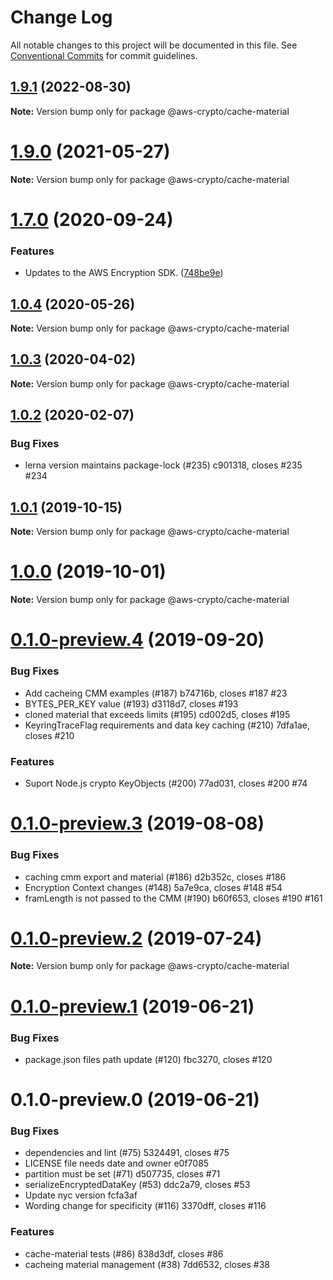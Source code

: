 # Change Log

All notable changes to this project will be documented in this file.
See [Conventional Commits](https://conventionalcommits.org) for commit guidelines.

## [1.9.1](https://github.com/aws/aws-encryption-sdk-javascript/compare/@aws-crypto/cache-material@1.9.0...@aws-crypto/cache-material@1.9.1) (2022-08-30)

**Note:** Version bump only for package @aws-crypto/cache-material





# [1.9.0](https://github.com/aws/private-aws-encryption-sdk-javascript-staging/compare/@aws-crypto/cache-material@1.7.0...@aws-crypto/cache-material@1.9.0) (2021-05-27)

**Note:** Version bump only for package @aws-crypto/cache-material





# [1.7.0](https://github.com/aws/private-aws-encryption-sdk-javascript-staging/compare/@aws-crypto/cache-material@1.0.4...@aws-crypto/cache-material@1.7.0) (2020-09-24)


### Features

* Updates to the AWS Encryption SDK. ([748be9e](https://github.com/aws/private-aws-encryption-sdk-javascript-staging/commit/748be9e1799d999a350e9cafbf902d43aeab0aa5))





## [1.0.4](https://github.com/aws/aws-encryption-sdk-javascript/compare/@aws-crypto/cache-material@1.0.3...@aws-crypto/cache-material@1.0.4) (2020-05-26)

**Note:** Version bump only for package @aws-crypto/cache-material





## [1.0.3](https://github.com/aws/aws-encryption-sdk-javascript/compare/@aws-crypto/cache-material@1.0.2...@aws-crypto/cache-material@1.0.3) (2020-04-02)

**Note:** Version bump only for package @aws-crypto/cache-material





## [1.0.2](/compare/@aws-crypto/cache-material@1.0.1...@aws-crypto/cache-material@1.0.2) (2020-02-07)


### Bug Fixes

* lerna version maintains package-lock (#235) c901318, closes #235 #234





## [1.0.1](/compare/@aws-crypto/cache-material@1.0.0...@aws-crypto/cache-material@1.0.1) (2019-10-15)

**Note:** Version bump only for package @aws-crypto/cache-material





# [1.0.0](/compare/@aws-crypto/cache-material@0.1.0-preview.4...@aws-crypto/cache-material@1.0.0) (2019-10-01)

**Note:** Version bump only for package @aws-crypto/cache-material





# [0.1.0-preview.4](/compare/@aws-crypto/cache-material@0.1.0-preview.3...@aws-crypto/cache-material@0.1.0-preview.4) (2019-09-20)


### Bug Fixes

* Add cacheing CMM examples (#187) b74716b, closes #187 #23
* BYTES_PER_KEY value (#193) d3118d7, closes #193
* cloned material that exceeds limits (#195) cd002d5, closes #195
* KeyringTraceFlag requirements and data key caching (#210) 7dfa1ae, closes #210


### Features

* Suport Node.js crypto KeyObjects (#200) 77ad031, closes #200 #74





# [0.1.0-preview.3](/compare/@aws-crypto/cache-material@0.1.0-preview.2...@aws-crypto/cache-material@0.1.0-preview.3) (2019-08-08)


### Bug Fixes

* caching cmm export and material (#186) d2b352c, closes #186
* Encryption Context changes (#148) 5a7e9ca, closes #148 #54
* framLength is not passed to the CMM (#190) b60f653, closes #190 #161





# [0.1.0-preview.2](/compare/@aws-crypto/cache-material@0.1.0-preview.1...@aws-crypto/cache-material@0.1.0-preview.2) (2019-07-24)

**Note:** Version bump only for package @aws-crypto/cache-material





# [0.1.0-preview.1](/compare/@aws-crypto/cache-material@0.1.0-preview.0...@aws-crypto/cache-material@0.1.0-preview.1) (2019-06-21)


### Bug Fixes

* package.json files path update (#120) fbc3270, closes #120





# 0.1.0-preview.0 (2019-06-21)


### Bug Fixes

* dependencies and lint (#75) 5324491, closes #75
* LICENSE file needs date and owner e0f7085
* partition must be set (#71) d507735, closes #71
* serializeEncryptedDataKey (#53) ddc2a79, closes #53
* Update nyc version fcfa3af
* Wording change for specificity (#116) 3370dff, closes #116


### Features

* cache-material tests (#86) 838d3df, closes #86
* cacheing material management (#38) 7dd6532, closes #38
